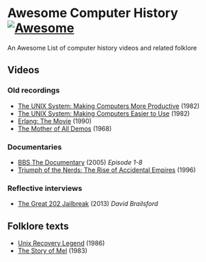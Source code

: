 # Awesome Computer History [![Awesome](https://cdn.rawgit.com/sindresorhus/awesome/d7305f38d29fed78fa85652e3a63e154dd8e8829/media/badge.svg)](https://github.com/sindresorhus/awesome)

An Awesome List of computer history videos and related folklore

## Videos

### Old recordings

- [The UNIX System: Making Computers More Productive](https://www.youtube.com/watch?v=tc4ROCJYbm0) (1982)
- [The UNIX System: Making Computers Easier to Use](https://www.youtube.com/watch?v=XvDZLjaCJuw) (1982)
- [Erlang: The Movie](https://www.youtube.com/watch?v=xrIjfIjssLE) (1990)
- [The Mother of All Demos](https://www.youtube.com/watch?v=yJDv-zdhzMY) (1968)

### Documentaries

- [BBS The Documentary](https://www.youtube.com/playlist?list=PLgE-9Sxs2IBVgJkY-1ZMj0tIFxsJ-vOkv) (2005) _Episode 1-8_
- [Triumph of the Nerds: The Rise of Accidental Empires](https://en.wikipedia.org/wiki/Triumph_of_the_Nerds) (1996) 

### Reflective interviews

- [The Great 202 Jailbreak](https://www.youtube.com/watch?v=CVxeuwlvf8w) (2013) _David Brailsford_

## Folklore texts

- [Unix Recovery Legend](http://www.ee.ryerson.ca/~elf/hack/recovery.html) (1986)
- [The Story of Mel](http://www.catb.org/jargon/html/story-of-mel.html) (1983)
